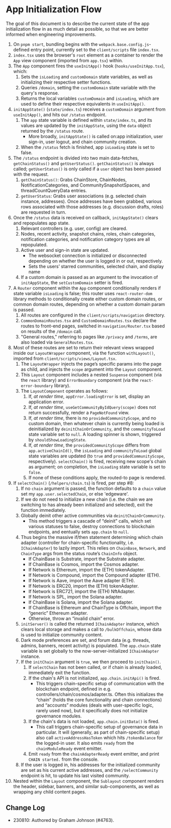 # App Initialization Flow

The goal of this document is to describe the current state of the app initialization flow in as much detail as possible, so that we are better informed when engineering improvements.

1. On `pnpm start`, bundling begins with the `webpack.base.config.js`-defined entry point, currently set to the `client/scripts` file `index.tsx`.
2. `index.tsx` uses the browser's `root` element as a container to render the `App` view component (imported from `app.tsx`) within.
3. The `App` component fires the `useInitApp()` hook (`hooks/useInitApp.tsx`), which:
    1. Sets the `isLoading` and `customDomain` state variables, as well as initializing their respective setter functions.
    2. Queries `/domain`, setting the `customDomain` state variable with the query's response.
    3. Returns the local variables `customDomain` and `isLoading`, which are used to define their respective equivalents in `useInitApp()`.
4. `initAppState()` (`state/index.ts`) receives a `customDomain` argument from `useInitApp()`, and hits our `/status` endpoint.
    1. The `app` state variable is defined within `state/index.ts`, and its values are updated by the `initAppState`, using the `data` object returned by the `/status` route.
        - More broadly, `initAppState()` is called on:app initialization, user sign-in, user logout, and chain community creation.
    2. When the `/status` fetch is finished, app `isLoading` state is set to false.
5. The `/status` endpoint is divided into two main data-fetches, `getChainStatus()` and `getUserStatus()`. `getChainStatus()` is always called; `getUserStatus()` is only called if a `user` object has been passed with the request.
    1. `getChainStatus()`: Grabs ChainStore, ChainNodes, NotificationCategories, and CommunitySnapshotSpaces, and threadCountQueryData entries.
    2. `getUserStatus`: Grabs user associations (e.g. selected chain instance, addresses). Once addresses have been grabbed, various rows associated with those addresses (e.g. discussion drafts, roles) are requested in turn.
6. Once the `/status` data is received on callback, `initAppState()` clears and repopulates app state.
    1. Relevant controllers (e.g. user, config) are cleared.
    2. Nodes, recent activity, snapshot chains, roles, chain categories, notification categories, and notification category types are all repopulated.
    3. Active user and sign-in state are updated.
        - The websocket connection is initialized or disconnected depending on whether the user is logged in or out, respectively.
        - Sets the users’ starred communities, selected chain, and display name
    4. If a custom domain is passed as an argument to the invocation of `initAppState`, the `setCustomDomain` setter is fired.
7. A `Router` component within the `App` component conditionally renders if state variable `isLoading` is false; this router uses `react-router-dom` library methods to conditionally create either custom domain routes, or common domain routes, depending on whether a custom domain param is passed.
    1. All routes are configured in the `client/scripts/navigation` directory.
    2. `CommonDomainRoutes.tsx` and `CustomDomainRoutes.tsx` declare the routes to front-end pages, switched in `navigation/Router.tsx` based on results of the `/domain` call.
    3. "General routes," referring to pages like `/privacy` and `/terms`, are also loaded via `GeneralRoutes.tsx`.
8. Most of these routes are set to return their relevant views wrapped inside our `LayoutWrapper` component, via the function `withLayout()`, imported from `client/scripts/views/Layout.tsx`.
    1. The `LayoutWrapper` injects the page’s specific params into the page as child, and injects the `scope` argument into the `Layout` component.
    2. This `Layout` component includes a nested `Suspense` component (via the `react` library) and `ErrorBoundary` component (via the `react-error-boundary` library).
    3. The `LayoutComponent` operates as follows:
        1. If, _at render time_, `appError.loadingError` is set, display an application error.
        2. If, _at render time_, `useGetCommunityByIdQuery(scope)` does not return successfully, render a `PageNotFound` view.
        3. If, _at render time_, there is no `providedCommunityScope`, and no custom domain, then whatever chain is currently being loaded is deinitialized by `deinitChainOrCommunity`, and the `communityToLoad` state variable set to `null`. A loading spinner is shown, triggered by `shouldShowLoadingState`.
        4. If, _at render time_, the `providedCommunityScope` differs from `app.activeChainId()`, the `isLoading` and `communityToLoad` global state variables are updated (to `true` and `providedCommunityScope`, respectively). `selectChain()` is fired, receiving new scope's chain as argument; on completion, the `isLoading` state variable is set to `false`.
        5. If none of these conditions apply, the routed-to page is rendered.
9. If `selectChain()` (`/helpers/chain.ts`) is fired, per step #8:
    1. If no `chain` argument is passed, the function defaults to a `chain` value set my `app.user.selectedChain`, or else 'edgeware'.
    2. If we do not need to initialize a new chain (i.e. the chain we are switching to has already been initialized and selected), exit the function immediately.
    3. Globally deinit other active communities via `deinitChainOrCommunity`.
        - This method triggers a cascade of “deinit” calls, which set various statuses to false, destroy connections to blockchain endpoints, and eentually sets `app.chain` to `null`.
    4. Thus begins the massive if/then statement determining which chain adapter (controller for chain-specific functionality, i.e. `IChainAdapter`) to lazily import. This relies on `ChainBase`, `Network`, and `ChainType` args from the status route’s `ChainInfo` object.
        - If ChainBase is Substrate, import the Substrate adapter.
        - If ChainBase is Cosmos, import the Cosmos adapter.
        - If Network is Ethereum, import the (ETH) tokenAdapter.
        - If Network is Compound, import the Compound adapter (ETH).
        - If Network is Aave, import the Aave adapter (ETH).
        - If Network is ERC20, import the (ETH) tokenAdapter.
        - If Network is ERC721, import the (ETH) NftAdapter.
        - If Network is SPL, import the Solana adapter.
        - If ChainBase is Solana, import the Solana adapter.
        - If ChainBase is Ethereum and ChainType is Offchain, import the “generic” Ethereum adapter.
        - Otherwise, throw an “invalid chain” error.
    5. `initServer()` is called the returned `IChainAdapter` instance, which clears local storage and makes a call to `/bulkOffchain`, whose data is used to initialize community content.
    6. Dark mode preferences are set, and forum data (e.g. threads, admins, banners, recent activity) is populated. The `app.chain` state variable is set globally to the now-server-initialized `IChainAdapter` instance.
    7. If the `initChain` argument is `true`, we then proceed to `initChain()`.
        1. If `selectChain` has not been called, or if chain is already loaded, immediately exit the function.
        2. If the chain's API is not initialized, `app.chain.initApi()` is fired.
            - This triggers chain-specific setup of communication with the blockchain endpoint, defined in e.g. controllers/chain/cosmos/adapter.ts. Often this initializes the “chain” (holds the core functionality and chain connections) and “accounts” modules (deals with user-specific logic, rarely used now), but it specifically does not initialize governance modules.
        3. If the chain's data is not loaded, `app.chain.initData()` is fired.
            - This call triggers chain-specific setup of governance data in particular. It will (generally, as part of chain-specific setup) also call `activeAddressHasToken` which hits `/tokenBalance` for the logged-in user. It also emits `ready` from the `chainModuleReady` event emitter.
        4. Emit `ready` from the `chainAdapterReady` event emitter, and print `CHAIN started.` from the console.
    8. If the user is logged in, his addresses for the initialized community are set as his current active addresses, and the `/selectCommunity` endpoint is hit, to update his last visited community.
10. Nested within the `Layout` component, the `Sublayout` component renders the header, sidebar, banners, and similar sub-components, as well as wrapping any child content pages.

## Change Log

- 230810: Authored by Graham Johnson (#4763).